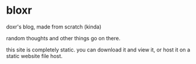 # bloxr
doxr's blog, made from scratch (kinda)

random thoughts and other things go on there.

this site is completely static. you can download it and view it, or host it on a static website file host.